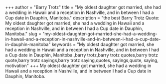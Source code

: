 +++
author = "Barry Trotz"
title = "My oldest daughter got married, she had a wedding in Hawaii and a reception in Nashville, and in between I had a Cup date in Dauphin, Manitoba."
description = "the best Barry Trotz Quote: My oldest daughter got married, she had a wedding in Hawaii and a reception in Nashville, and in between I had a Cup date in Dauphin, Manitoba."
slug = "my-oldest-daughter-got-married-she-had-a-wedding-in-hawaii-and-a-reception-in-nashville-and-in-between-i-had-a-cup-date-in-dauphin-manitoba"
keywords = "My oldest daughter got married, she had a wedding in Hawaii and a reception in Nashville, and in between I had a Cup date in Dauphin, Manitoba.,barry trotz,barry trotz quotes,barry trotz quote,barry trotz sayings,barry trotz saying,quotes, sayings,quote, saying, motivation"
+++
My oldest daughter got married, she had a wedding in Hawaii and a reception in Nashville, and in between I had a Cup date in Dauphin, Manitoba.
